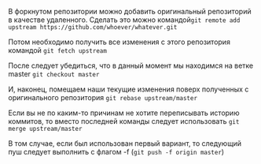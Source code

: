 В форкнутом репозитории можно добавить оригинальный репозиторий в качестве удаленного. Сделать это можно командой`git remote add upstream https://github.com/whoever/whatever.git`

Потом необходимо получить все изменения с этого репозитория командой `git fetch upstream`

После следует убедиться, что в данный момент мы находимся на ветке master `git checkout master`

И, наконец, помещаем наши текущие изменения поверх полученных с оригинального репозитория `git rebase upstream/master`

Если вы не по каким-то причинам не хотите переписывать историю коммитов, то вместо последней команды следует использовать `git merge upstream/master`

В том случае, если был использован первый вариант, то следующий пуш следует выполнить с флагом -f (`git push -f origin master`)